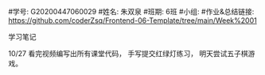 #学号: G20200447060029
#姓名: 朱双泉
#班期: 6班
#小组:
#作业&总结链接: https://github.com/coderZsq/Frontend-06-Template/tree/main/Week%2001

学习笔记

10/27 看完视频编写出所有课堂代码， 手写提交红绿灯练习， 明天尝试五子棋游戏。

